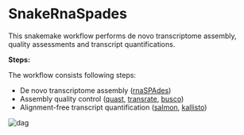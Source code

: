 # SnakeRnaSpades
This snakemake workflow performs de novo transcriptome assembly, quality assessments and transcript quantifications.

**Steps:**

The workflow consists following steps:

- De novo transcriptome assembly ([rnaSPAdes](http://cab.spbu.ru/software/rnaspades/))
- Assembly quality control ([quast](http://bioinf.spbau.ru/quast), [transrate](http://hibberdlab.com/transrate/), [busco](https://busco.ezlab.org/))
- Alignment-free transcript quantification ([salmon](https://combine-lab.github.io/salmon/), [kallisto](https://pachterlab.github.io/kallisto/))

![dag](https://user-images.githubusercontent.com/42179487/64021040-12a94600-cb01-11e9-8277-2797c1906636.png)
